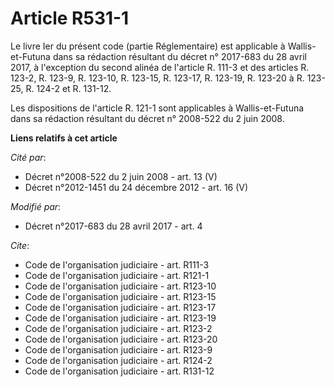 # Article R531-1

Le livre Ier du présent code (partie Réglementaire) est applicable à Wallis-et-Futuna dans sa rédaction résultant du décret
n° 2017-683 du 28 avril 2017, à l'exception du second alinéa de l'article R. 111-3 et des articles R. 123-2, R. 123-9, R.
123-10, R. 123-15, R. 123-17, R. 123-19, R. 123-20 à R. 123-25, R. 124-2 et R. 131-12. 

Les dispositions de l'article R. 121-1 sont applicables à Wallis-et-Futuna dans sa rédaction résultant du décret n° 2008-522
du 2 juin 2008.

**Liens relatifs à cet article**

_Cité par_:

  - Décret n°2008-522 du 2 juin 2008 - art. 13 (V)
  - Décret n°2012-1451 du 24 décembre 2012 - art. 16 (V)

_Modifié par_:

  - Décret n°2017-683 du 28 avril 2017 - art. 4

_Cite_:

  - Code de l'organisation judiciaire - art. R111-3
  - Code de l'organisation judiciaire - art. R121-1
  - Code de l'organisation judiciaire - art. R123-10
  - Code de l'organisation judiciaire - art. R123-15
  - Code de l'organisation judiciaire - art. R123-17
  - Code de l'organisation judiciaire - art. R123-19
  - Code de l'organisation judiciaire - art. R123-2
  - Code de l'organisation judiciaire - art. R123-20
  - Code de l'organisation judiciaire - art. R123-9
  - Code de l'organisation judiciaire - art. R124-2
  - Code de l'organisation judiciaire - art. R131-12

